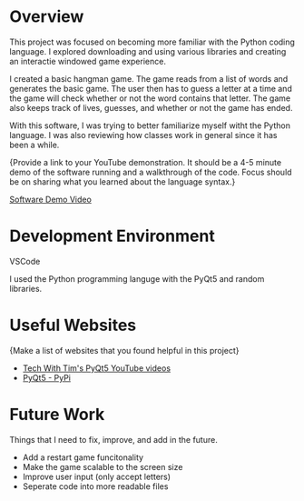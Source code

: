 # Overview

This project was focused on becoming more familiar with the Python coding language. I explored downloading and using various libraries and creating an interactie windowed game experience.

I created a basic hangman game. The game reads from a list of words and generates the basic game. The user then has to guess a letter at a time and the game will check whether or not the word contains that letter. The game also keeps track of lives, guesses, and whether or not the game has ended.

With this software, I was trying to better familiarize myself witht the Python language. I was also reviewing how classes work in general since it has been a while.

{Provide a link to your YouTube demonstration.  It should be a 4-5 minute demo of the software running and a walkthrough of the code.  Focus should be on sharing what you learned about the language syntax.}

[Software Demo Video](http://youtube.link.goes.here)

# Development Environment

VSCode

I used the Python programming languge with the PyQt5 and random libraries.

# Useful Websites

{Make a list of websites that you found helpful in this project}
* [Tech With Tim's PyQt5 YouTube videos](https://www.youtube.com/watch?v=Vde5SH8e1OQ&list=PLzMcBGfZo4-lB8MZfHPLTEHO9zJDDLpYj)
* [PyQt5 - PyPi](https://pypi.org/project/PyQt5/)

# Future Work

Things that I need to fix, improve, and add in the future.

* Add a restart game funcitonality
* Make the game scalable to the screen size
* Improve user input (only accept letters)
* Seperate code into more readable files